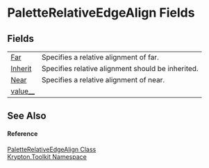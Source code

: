 # PaletteRelativeEdgeAlign Fields




## Fields
<table>
<tr>
<td><a href="d97e091a-bb93-1275-a913-28dbaad57bc0.md">Far</a></td>
<td>Specifies a relative alignment of far.</td></tr>
<tr>
<td><a href="7dee715b-0d56-5917-8398-f34b33b217d4.md">Inherit</a></td>
<td>Specifies relative alignment should be inherited.</td></tr>
<tr>
<td><a href="74e3bb09-14a8-c184-6cd9-70c503cf66e4.md">Near</a></td>
<td>Specifies a relative alignment of near.</td></tr>
<tr>
<td><a href="58c5131c-43b1-d485-32f3-eeed7a384376.md">value__</a></td>
<td> </td></tr>
</table>

## See Also


#### Reference
<a href="ec11009b-0fa1-e87e-4b94-dd515e6a6cba.md">PaletteRelativeEdgeAlign Class</a>  
<a href="79d2eac2-21f4-54ff-7552-b20c33c30600.md">Krypton.Toolkit Namespace</a>  
